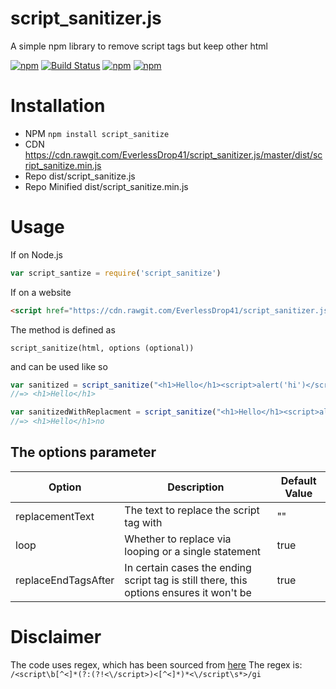 # script_sanitizer.js
A simple npm library to remove script tags but keep other html

[![npm](https://img.shields.io/npm/dt/script_sanitize.svg)](https://www.npmjs.com/package/script_sanitize)
[![Build Status](https://travis-ci.org/EverlessDrop41/script_sanitizer.js.svg?branch=master)](https://travis-ci.org/EverlessDrop41/script_sanitizer.js)
[![npm](https://img.shields.io/npm/v/script_sanitize.svg?maxAge=2592000)](https://www.npmjs.com/package/script_sanitize)
[![npm](https://img.shields.io/npm/l/express.svg?maxAge=2592000)](https://www.npmjs.com/package/script_sanitize)

Installation
===
- NPM  `npm install script_sanitize`
- CDN   https://cdn.rawgit.com/EverlessDrop41/script_sanitizer.js/master/dist/script_sanitize.min.js
- Repo  dist/script_sanitize.js
- Repo Minified  dist/script_sanitize.min.js

Usage
===
If on Node.js
```js
var script_santize = require('script_sanitize')
```

If on a website

```html
<script href="https://cdn.rawgit.com/EverlessDrop41/script_sanitizer.js/master/dist/script_sanitize.min.js"></script>
```

The method is defined as

`script_sanitize(html, options (optional))`

and can be used like so

```js
var sanitized = script_sanitize("<h1>Hello</h1><script>alert('hi')</script>");
//=> <h1>Hello</h1>
```

```js
var sanitizedWithReplacment = script_sanitize("<h1>Hello</h1><script>alert('hi')</script>", { replacementText: "no" });
//=> <h1>Hello</h1>no
```

The options parameter
--

| Option              | Description                                                                             | Default Value |
|---------------------|-----------------------------------------------------------------------------------------|---------------|
| replacementText     | The text to replace the script tag with                                                 | ""            |
| loop                | Whether to replace via looping or a single statement                                    | true          |
| replaceEndTagsAfter | In certain cases the ending script tag is still there, this options ensures it won't be | true          |


Disclaimer
===
The code uses regex, which has been sourced from [here](http://stackoverflow.com/questions/6659351/removing-all-script-tags-from-html-with-js-regular-expression)
The regex is:
`/<script\b[^<]*(?:(?!<\/script>)<[^<]*)*<\/script\s*>/gi`
